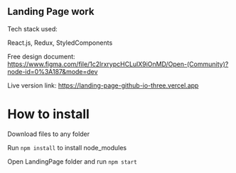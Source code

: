 ## Landing Page work

Tech stack used:

React.js, Redux, StyledComponents


Free design document: https://www.figma.com/file/1c2lrxrypcHCLulX9iOnMD/Open-(Community)?node-id=0%3A187&mode=dev

Live version link: https://landing-page-github-io-three.vercel.app

# How to install

Download files to any folder

Run `npm install` to install node_modules

Open LandingPage folder and run `npm start`
